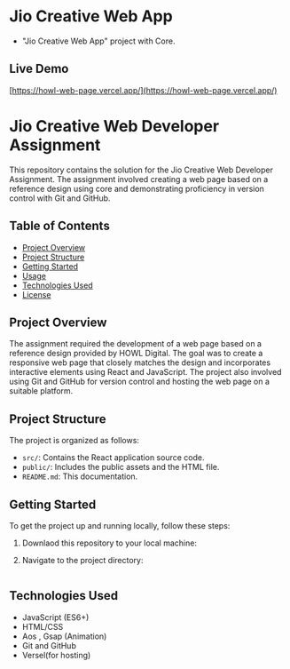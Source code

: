 # Jio Creative Web App

* "Jio Creative Web App" project with Core.

## Live Demo

[https://howl-web-page.vercel.app/](https://howl-web-page.vercel.app/)


# Jio Creative Web Developer Assignment

This repository contains the solution for the Jio Creative Web Developer Assignment. The assignment involved creating a web page based on a reference design using core and demonstrating proficiency in version control with Git and GitHub.

## Table of Contents

- [Project Overview](#project-overview)
- [Project Structure](#project-structure)
- [Getting Started](#getting-started)
- [Usage](#usage)
- [Technologies Used](#technologies-used)
- [License](#license)

## Project Overview

The assignment required the development of a web page based on a reference design provided by HOWL Digital. The goal was to create a responsive web page that closely matches the design and incorporates interactive elements using React and JavaScript. The project also involved using Git and GitHub for version control and hosting the web page on a suitable platform.

## Project Structure

The project is organized as follows:

- `src/`: Contains the React application source code.
- `public/`: Includes the public assets and the HTML file.
- `README.md`: This documentation.

## Getting Started

To get the project up and running locally, follow these steps:

1. Downlaod this repository to your local machine:

2. Navigate to the project directory:

   ```Open index.html File
   ```


## Technologies Used

- JavaScript (ES6+)
- HTML/CSS
- Aos , Gsap (Animation)
- Git and GitHub
- Versel(for hosting)

